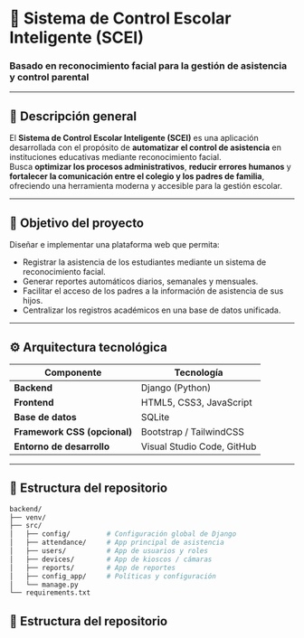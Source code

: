 # 🏫 Sistema de Control Escolar Inteligente (SCEI)

### Basado en reconocimiento facial para la gestión de asistencia y control parental

---

## 📘 Descripción general

El **Sistema de Control Escolar Inteligente (SCEI)** es una aplicación desarrollada con el propósito de **automatizar el control de asistencia** en instituciones educativas mediante reconocimiento facial.  
Busca **optimizar los procesos administrativos**, **reducir errores humanos** y **fortalecer la comunicación entre el colegio y los padres de familia**, ofreciendo una herramienta moderna y accesible para la gestión escolar.

---

## 🎯 Objetivo del proyecto

Diseñar e implementar una plataforma web que permita:
- Registrar la asistencia de los estudiantes mediante un sistema de reconocimiento facial.  
- Generar reportes automáticos diarios, semanales y mensuales.  
- Facilitar el acceso de los padres a la información de asistencia de sus hijos.  
- Centralizar los registros académicos en una base de datos unificada.

---

## ⚙️ Arquitectura tecnológica

| Componente | Tecnología |
|-------------|-------------|
| **Backend** | Django (Python) |
| **Frontend** | HTML5, CSS3, JavaScript |
| **Base de datos** | SQLite |
| **Framework CSS (opcional)** | Bootstrap / TailwindCSS |
| **Entorno de desarrollo** | Visual Studio Code, GitHub |

---

## 📂 Estructura del repositorio

```bash
backend/
├── venv/
├── src/
│   ├── config/         # Configuración global de Django
│   ├── attendance/     # App principal de asistencia
│   ├── users/          # App de usuarios y roles
│   ├── devices/        # App de kioscos / cámaras
│   ├── reports/        # App de reportes
│   ├── config_app/     # Políticas y configuración
│   └── manage.py
└── requirements.txt
```



## 📂 Estructura del repositorio